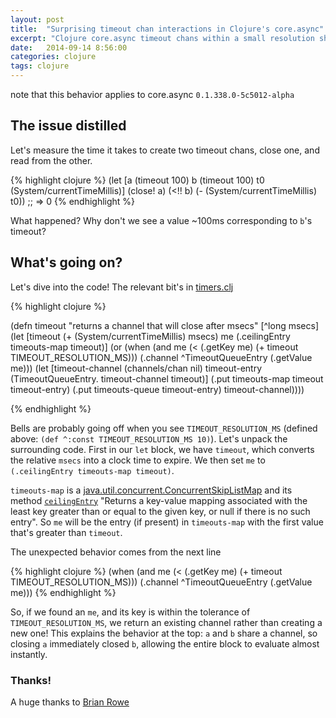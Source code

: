 ```yaml
---
layout: post
title:  "Surprising timeout chan interactions in Clojure's core.async"
excerpt: "Clojure core.async timeout chans within a small resolution share underlying channels, leading to occasional surprises"
date:   2014-09-14 8:56:00
categories: clojure
tags: clojure
---
```




note that this behavior applies to core.async `0.1.338.0-5c5012-alpha`

## The issue distilled

Let's measure the time it takes to create two timeout chans, close one, and read from the other.

{% highlight clojure %}
(let [a (timeout 100)
      b (timeout 100)
      t0 (System/currentTimeMillis)]
  (close! a)
  (<!! b)
  (- (System/currentTimeMillis) t0))
;; => 0
{% endhighlight %}

What happened? Why don't we see a value ~100ms corresponding to `b`'s timeout?

## What's going on?

Let's dive into the code! The relevant bit's in [timers.clj](https://github.com/clojure/core.async/blob/53bf7866f195e6ba247ff7122b99784e66e9f1bb/src/main/clojure/clojure/core/async/impl/timers.clj#L43)

{% highlight clojure %}

(defn timeout
  "returns a channel that will close after msecs"
  [^long msecs]
  (let [timeout (+ (System/currentTimeMillis) msecs)
        me (.ceilingEntry timeouts-map timeout)]
    (or (when (and me (< (.getKey me) (+ timeout TIMEOUT_RESOLUTION_MS)))
          (.channel ^TimeoutQueueEntry (.getValue me)))
        (let [timeout-channel (channels/chan nil)
              timeout-entry (TimeoutQueueEntry. timeout-channel timeout)]
          (.put timeouts-map timeout timeout-entry)
          (.put timeouts-queue timeout-entry)
          timeout-channel))))

{% endhighlight %}

Bells are probably going off when you see `TIMEOUT_RESOLUTION_MS` (defined above: `(def ^:const TIMEOUT_RESOLUTION_MS 10)`). Let's unpack the surrounding code. First in our `let` block, we have `timeout`, which converts the relative `msecs` into a clock time to expire. We then set `me` to `(.ceilingEntry timeouts-map timeout)`.

`timeouts-map` is a [java.util.concurrent.ConcurrentSkipListMap](http://docs.oracle.com/javase/7/docs/api/java/util/concurrent/ConcurrentSkipListMap.html) and its method [`ceilingEntry`](http://docs.oracle.com/javase/7/docs/api/java/util/concurrent/ConcurrentSkipListMap.html#ceilingEntry(K)) "Returns a key-value mapping associated with the least key greater than or equal to the given key, or null if there is no such entry". So `me` will be the entry (if present) in `timeouts-map` with the first value that's greater than `timeout`.

The unexpected behavior comes from the next line

{% highlight clojure %}
(when (and me (< (.getKey me) (+ timeout TIMEOUT_RESOLUTION_MS)))
          (.channel ^TimeoutQueueEntry (.getValue me)))
{% endhighlight %}

So, if we found an `me`, and its key is within the tolerance of `TIMEOUT_RESOLUTION_MS`, we return an existing channel rather than creating a new one! This explains the behavior at the top: `a` and `b` share a channel, so closing `a` immediately closed `b`, allowing the entire block to evaluate almost instantly.

### Thanks!

A huge thanks to [Brian Rowe](https://github.com/briprowe)
